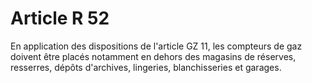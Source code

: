 # Article R 52

En application des dispositions de l'article GZ 11, les compteurs de gaz doivent être placés notamment en dehors des magasins de réserves, resserres, dépôts d'archives, lingeries, blanchisseries et garages.
